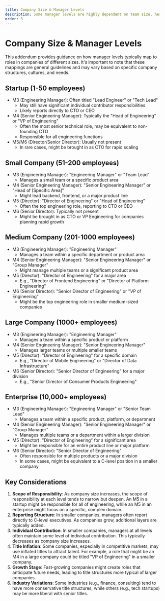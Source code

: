 ```yaml
---
title: Company Size & Manager Levels
description: Some manager levels are highly dependent on team size, here we map how manager levels might change across companies.
order: 3
---
```


# Company Size & Manager Levels

This addendum provides guidance on how manager levels typically map to roles in companies of different sizes. It's important to note that these mappings are general guidelines and may vary based on specific company structures, cultures, and needs.

## Startup (1-50 employees)

- M3 (Engineering Manager): Often titled "Lead Engineer" or "Tech Lead"
  - May still have significant individual contributor responsibilities
  - Likely reports directly to CTO or CEO
- M4 (Senior Engineering Manager): Typically the "Head of Engineering" or "VP of Engineering"
  - Often the most senior technical role, may be equivalent to non-founding CTO
  - Responsible for all engineering functions
- M5/M6 (Director/Senior Director): Usually not present
  - In rare cases, might be brought in as CTO for rapid scaling

## Small Company (51-200 employees)

- M3 (Engineering Manager): "Engineering Manager" or "Team Lead"
  - Manages a small team or a specific product area
- M4 (Senior Engineering Manager): "Senior Engineering Manager" or "Head of [Specific Area]"
  - Might lead backend, frontend, or a major product line
- M5 (Director): "Director of Engineering" or "Head of Engineering"
  - Often the top engineering role, reporting to CTO or CEO
- M6 (Senior Director): Typically not present
  - Might be brought in as CTO or VP Engineering for companies planning rapid growth

## Medium Company (201-1000 employees)

- M3 (Engineering Manager): "Engineering Manager"
  - Manages a team within a specific department or product area
- M4 (Senior Engineering Manager): "Senior Engineering Manager" or "Group Manager"
  - Might manage multiple teams or a significant product area
- M5 (Director): "Director of Engineering" for a major area
  - E.g., "Director of Frontend Engineering" or "Director of Platform Engineering"
- M6 (Senior Director): "Senior Director of Engineering" or "VP of Engineering"
  - Might be the top engineering role in smaller medium-sized companies

## Large Company (1000+ employees)

- M3 (Engineering Manager): "Engineering Manager"
  - Manages a team within a specific product or platform
- M4 (Senior Engineering Manager): "Senior Engineering Manager"
  - Manages larger teams or multiple smaller teams
- M5 (Director): "Director of Engineering" for a specific domain
  - E.g., "Director of Mobile Engineering" or "Director of Data Infrastructure"
- M6 (Senior Director): "Senior Director of Engineering" for a major division
  - E.g., "Senior Director of Consumer Products Engineering"

## Enterprise (10,000+ employees)

- M3 (Engineering Manager): "Engineering Manager" or "Senior Team Lead"
  - Manages a team within a specific product, platform, or department
- M4 (Senior Engineering Manager): "Senior Engineering Manager" or "Group Manager"
  - Manages multiple teams or a department within a larger division
- M5 (Director): "Director of Engineering" for a significant area
  - Might be responsible for an entire product line or major platform
- M6 (Senior Director): "Senior Director of Engineering"
  - Often responsible for multiple products or a major division
  - In some cases, might be equivalent to a C-level position in a smaller company

## Key Considerations

1. **Scope of Responsibility**: As company size increases, the scope of responsibility at each level tends to narrow but deepen. An M5 in a startup might be responsible for all of engineering, while an M5 in an enterprise might focus on a specific, complex domain.
2. **Reporting Structure**: In smaller companies, managers often report directly to C-level executives. As companies grow, additional layers are typically added.
3. **Individual Contribution**: In smaller companies, managers at all levels often maintain some level of individual contribution. This typically decreases as company size increases.
4. **Title Inflation**: Some companies, especially in competitive markets, may use inflated titles to attract talent. For example, a role that might be an M4 in a large company could be titled "VP of Engineering" in a smaller company.
5. **Growth Stage**: Fast-growing companies might create roles that anticipate future needs, leading to title structures more typical of larger companies.
6. **Industry Variations**: Some industries (e.g., finance, consulting) tend to have more conservative title structures, while others (e.g., tech startups) may be more liberal with senior titles.
